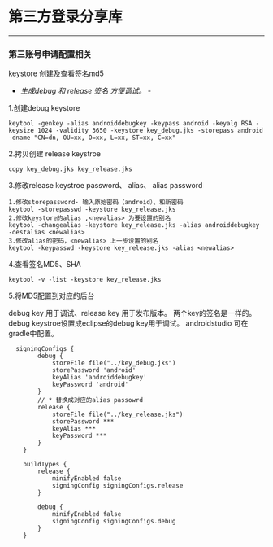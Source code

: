 # 第三方登录分享库
--------------------------------
### 第三账号申请配置相关
keystore 创建及查看签名md5
- *生成debug 和 release 签名 方便调试。* -

1.创建debug keystore
``` shell
keytool -genkey -alias androiddebugkey -keypass android -keyalg RSA -keysize 1024 -validity 3650 -keystore key_debug.jks -storepass android -dname "CN=dn, OU=xx, O=xx, L=xx, ST=xx, C=xx"
```
2.拷贝创建 release keystroe
``` shell
copy key_debug.jks key_release.jks
```
3.修改release keystroe password、 alias、 alias password
``` shell
1.修改storepassword· 输入原始密码（android）、和新密码
keytool -storepasswd -keystore key_release.jks
2.修改keystore的alias ,<newalias> 为要设置的别名
keytool -changealias -keystore key_release.jks -alias androiddebugkey -destalias <newalias>
3.修改alias的密码，<newalias> 上一步设置的别名
keytool -keypasswd -keystore key_release.jks -alias <newalias> 
```
4.查看签名MD5、SHA
``` shell
keytool -v -list -keystore key_release.jks
```
5.将MD5配置到对应的后台

debug key 用于调试、release key 用于发布版本。
两个key的签名是一样的。
debug keystroe设置成eclipse的debug key用于调试。
androidstudio 可在gradle中配置。
``` shell
  signingConfigs {
        debug {
            storeFile file("../key_debug.jks") 
            storePassword 'android' 
            keyAlias 'androiddebugkey'
            keyPassword 'android' 
        }
        // * 替换成对应的alias passowrd
        release {
            storeFile file("../key_release.jks")
            storePassword ***
            keyAlias ***
            keyPassword ***
        }
    }
    
    buildTypes {
        release {
            minifyEnabled false
            signingConfig signingConfigs.release
        }

        debug {
            minifyEnabled false
            signingConfig signingConfigs.debug
        }
    }
```
